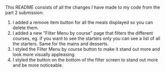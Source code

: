 This README consists of all the changes I have made to my code from the part 2 submission:
1) I added a remove item button for all the meals displayed so you can delete them.
2) I added a new "Filter Menu by course" page that filters the different courses, eg. if you want to see the starters only you can see a list of all the starters. Same for the mains and desserts.
3) I styled the Filter Menu by course button to make it stand out more and look more visually appleasing.
4) I styled the button on the bottom of the filter screen to stand out more and be more noticeable.
